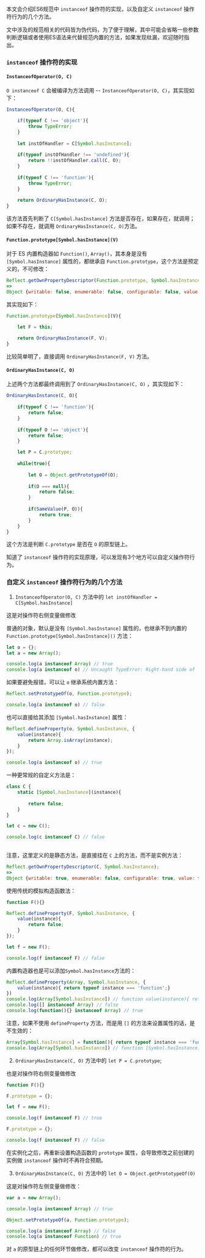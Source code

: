 本文会介绍ES6规范中 `instanceof` 操作符的实现，以及自定义 `instanceof` 操作符行为的几个方法。

文中涉及的规范相关的代码皆为伪代码，为了便于理解，其中可能会省略一些参数判断逻辑或者使用ES语法来代替规范内置的方法，如果发现纰漏，欢迎随时指出。

### `instanceof` 操作符的实现

#### `InstanceofOperator(O, C)`

`O instanceof C` 会被编译为方法调用 -- `InstanceofOperator(O, C)`，其实现如下：

```javascript
InstanceofOperator(O, C){

    if(typeof C !== 'object'){
        throw TypeError;
    }
    
    let instOfHandler = C[Symbol.hasInstance];
    
    if(typeof instOfHandler !== 'undefined'){
        return !!instOfHandler.call(C, O);
    }
    
    if(typeof C !== 'function'){
        throw TypeError;
    }
    
    return OrdinaryHasInstance(C, O);
}

```

该方法首先判断了 `C[Symbol.hasInstance]` 方法是否存在，如果存在，就调用；如果不存在，就调用 `OrdinaryHasInstance(C, O)`方法。

#### `Function.prototype[Symbol.hasInstance](V)`

对于 ES 内置构造器如 `Function()`, `Array()`，其本身是没有 `[Symbol.hasInstance]` 属性的，都继承自 `Function.prototype`，这个方法是预定义的，不可修改：

```javascript
Reflect.getOwnPropertyDescriptor(Function.prototype, Symbol.hasInstance)
=>
Object {writable: false, enumerable: false, configurable: false, value: function}
```

其实现如下：

```javascript
Function.prototype[Symbol.hasInstance](V){

    let F = this;
    
    return OrdinaryHasInstance(F, V);
}
```
比较简单明了，直接调用 `OrdinaryHasInstance(F, V)` 方法。


#### `OrdinaryHasInstance(C, O)`

上述两个方法都最终调用到了 `OrdinaryHasInstance(C, O)` ，其实现如下：

```javascript
OrdinaryHasInstance(C, O){
    
    if(typeof C !== 'function'){
        return false;
    }
    
    if(typeof O !== 'object'){
        return false;
    }

    let P = C.prototype;
    
    while(true){
    
        let O = Object.getPrototypeOf(O);
        
        if(O === null){
            return false;
        }
        
        if(SameValue(P, O)){
            return true;
        }
    }
}
```

这个方法是判断 `C.prototype` 是否在 `O` 的原型链上。

知道了 `instanceof` 操作符的实现原理，可以发现有3个地方可以自定义操作符行为。

### 自定义 `instanceof` 操作符行为的几个方法

1. `InstanceofOperator(O, C)` 方法中的 `let instOfHandler = C[Symbol.hasInstance]`

这是对操作符右侧变量做修改

普通的对象，默认是没有 `[Symbol.hasInstance]` 属性的，也继承不到内置的 `Function.prototype[Symbol.hasInstance]()` 方法：

```javascript
let o = {};
let a = new Array();

console.log(a instanceof Array) // true
console.log(a instanceof o) // Uncaught TypeError: Right-hand side of 'instanceof' is not callable
```

如果要避免报错，可以让 `o` 继承系统内置方法：

```javascript
Reflect.setPrototypeOf(o, Function.prototype);

console.log(a instanceof o) // false
```

也可以直接给其添加 `[Symbol.hasInstance]` 属性：
```javascript
Reflect.defineProperty(o, Symbol.hasInstance, {
    value(instance){
        return Array.isArray(instance);
    }
});

console.log(a instanceof o) // true
```

一种更常规的自定义方法是：
```javascript
class C {
    static [Symbol.hasInstance](instance){
        
        return false;
    }
}

let c = new C();

console.log(c instanceof C) // false
    
```
注意，这里定义的是静态方法，是直接挂在 `C` 上的方法，而不是实例方法：

```javascript
Reflect.getOwnPropertyDescriptor(C, Symbol.hasInstance);
=>
Object {writable: true, enumerable: false, configurable: true, value: function}
```

使用传统的模拟构造函数法：

```javascript
function F(){}

Reflect.defineProperty(F, Symbol.hasInstance, {
    value(instance){
        return false;
    }
});

let f = new F();

console.log(f instanceof F) // false

```

内置构造器也是可以添加`Symbol.hasInstance`方法的：
```javascript
Reflect.defineProperty(Array, Symbol.hasInstance, {
    value(instance){ return typeof instance === 'function';}
})
console.log(Array[Symbol.hasInstance]) // function value(instance){ return typeof instance === 'function';}
console.log([] instanceof Array) // false
console.log(function(){} instanceof Array) // true
```

注意，如果不使用 `defineProperty` 方法，而是用 `[]` 的方法来设置属性的话，是不生效的：
```javascript
Array[Symbol.hasInstance] = function(){ return typeof instance === 'function';}
console.log(Array[Symbol.hasInstance]) // function [Symbol.hasInstance]() { [native code] }
```

2. `OrdinaryHasInstance(C, O)` 方法中的 `let P = C.prototype`;

也是对操作符右侧变量做修改

```javascript
function F(){}

F.prototype = {};

let f = new F();

console.log(f instanceof F) // true

F.prototype = {};

console.log(f instanceof F) // false
```
在实例化之后，再重新设置构造函数的 `prototype` 属性，会导致修改之前创建的实例做 `instanceof` 操作时不再符合预期。

3. `OrdinaryHasInstance(C, O)` 方法中的 `let O = Object.getPrototypeOf(O)`

这是对操作符左侧变量做修改：

```javascript
var a = new Array();

console.log(a instanceof Array) // true

Object.setPrototypeOf(a, Function.prototype);

console.log(a instanceof Array) // false
console.log(a instanceof Function) // true
```
对 `a` 的原型链上的任何环节做修改，都可以改变 `instanceof` 操作符的行为。

